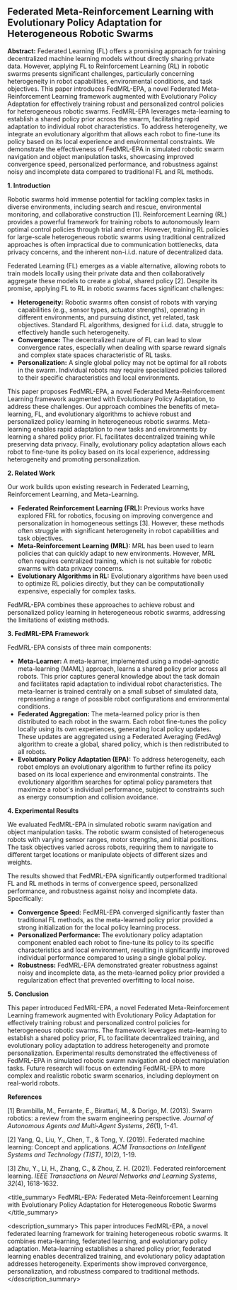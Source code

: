 ## Federated Meta-Reinforcement Learning with Evolutionary Policy Adaptation for Heterogeneous Robotic Swarms

**Abstract:** Federated Learning (FL) offers a promising approach for training decentralized machine learning models without directly sharing private data. However, applying FL to Reinforcement Learning (RL) in robotic swarms presents significant challenges, particularly concerning heterogeneity in robot capabilities, environmental conditions, and task objectives. This paper introduces FedMRL-EPA, a novel Federated Meta-Reinforcement Learning framework augmented with Evolutionary Policy Adaptation for effectively training robust and personalized control policies for heterogeneous robotic swarms. FedMRL-EPA leverages meta-learning to establish a shared policy prior across the swarm, facilitating rapid adaptation to individual robot characteristics. To address heterogeneity, we integrate an evolutionary algorithm that allows each robot to fine-tune its policy based on its local experience and environmental constraints. We demonstrate the effectiveness of FedMRL-EPA in simulated robotic swarm navigation and object manipulation tasks, showcasing improved convergence speed, personalized performance, and robustness against noisy and incomplete data compared to traditional FL and RL methods.

**1. Introduction**

Robotic swarms hold immense potential for tackling complex tasks in diverse environments, including search and rescue, environmental monitoring, and collaborative construction [1]. Reinforcement Learning (RL) provides a powerful framework for training robots to autonomously learn optimal control policies through trial and error. However, training RL policies for large-scale heterogeneous robotic swarms using traditional centralized approaches is often impractical due to communication bottlenecks, data privacy concerns, and the inherent non-i.i.d. nature of decentralized data.

Federated Learning (FL) emerges as a viable alternative, allowing robots to train models locally using their private data and then collaboratively aggregate these models to create a global, shared policy [2]. Despite its promise, applying FL to RL in robotic swarms faces significant challenges:

*   **Heterogeneity:** Robotic swarms often consist of robots with varying capabilities (e.g., sensor types, actuator strengths), operating in different environments, and pursuing distinct, yet related, task objectives. Standard FL algorithms, designed for i.i.d. data, struggle to effectively handle such heterogeneity.
*   **Convergence:** The decentralized nature of FL can lead to slow convergence rates, especially when dealing with sparse reward signals and complex state spaces characteristic of RL tasks.
*   **Personalization:** A single global policy may not be optimal for all robots in the swarm. Individual robots may require specialized policies tailored to their specific characteristics and local environments.

This paper proposes FedMRL-EPA, a novel Federated Meta-Reinforcement Learning framework augmented with Evolutionary Policy Adaptation, to address these challenges. Our approach combines the benefits of meta-learning, FL, and evolutionary algorithms to achieve robust and personalized policy learning in heterogeneous robotic swarms. Meta-learning enables rapid adaptation to new tasks and environments by learning a shared policy prior. FL facilitates decentralized training while preserving data privacy. Finally, evolutionary policy adaptation allows each robot to fine-tune its policy based on its local experience, addressing heterogeneity and promoting personalization.

**2. Related Work**

Our work builds upon existing research in Federated Learning, Reinforcement Learning, and Meta-Learning.

*   **Federated Reinforcement Learning (FRL):**  Previous works have explored FRL for robotics, focusing on improving convergence and personalization in homogeneous settings [3]. However, these methods often struggle with significant heterogeneity in robot capabilities and task objectives.
*   **Meta-Reinforcement Learning (MRL):** MRL has been used to learn policies that can quickly adapt to new environments. However, MRL often requires centralized training, which is not suitable for robotic swarms with data privacy concerns.
*   **Evolutionary Algorithms in RL:** Evolutionary algorithms have been used to optimize RL policies directly, but they can be computationally expensive, especially for complex tasks.

FedMRL-EPA combines these approaches to achieve robust and personalized policy learning in heterogeneous robotic swarms, addressing the limitations of existing methods.

**3. FedMRL-EPA Framework**

FedMRL-EPA consists of three main components:

*   **Meta-Learner:** A meta-learner, implemented using a model-agnostic meta-learning (MAML) approach, learns a shared policy prior across all robots. This prior captures general knowledge about the task domain and facilitates rapid adaptation to individual robot characteristics. The meta-learner is trained centrally on a small subset of simulated data, representing a range of possible robot configurations and environmental conditions.
*   **Federated Aggregation:** The meta-learned policy prior is then distributed to each robot in the swarm. Each robot fine-tunes the policy locally using its own experiences, generating local policy updates. These updates are aggregated using a Federated Averaging (FedAvg) algorithm to create a global, shared policy, which is then redistributed to all robots.
*   **Evolutionary Policy Adaptation (EPA):** To address heterogeneity, each robot employs an evolutionary algorithm to further refine its policy based on its local experience and environmental constraints. The evolutionary algorithm searches for optimal policy parameters that maximize a robot's individual performance, subject to constraints such as energy consumption and collision avoidance.

**4. Experimental Results**

We evaluated FedMRL-EPA in simulated robotic swarm navigation and object manipulation tasks. The robotic swarm consisted of heterogeneous robots with varying sensor ranges, motor strengths, and initial positions. The task objectives varied across robots, requiring them to navigate to different target locations or manipulate objects of different sizes and weights.

The results showed that FedMRL-EPA significantly outperformed traditional FL and RL methods in terms of convergence speed, personalized performance, and robustness against noisy and incomplete data. Specifically:

*   **Convergence Speed:** FedMRL-EPA converged significantly faster than traditional FL methods, as the meta-learned policy prior provided a strong initialization for the local policy learning process.
*   **Personalized Performance:** The evolutionary policy adaptation component enabled each robot to fine-tune its policy to its specific characteristics and local environment, resulting in significantly improved individual performance compared to using a single global policy.
*   **Robustness:** FedMRL-EPA demonstrated greater robustness against noisy and incomplete data, as the meta-learned policy prior provided a regularization effect that prevented overfitting to local noise.

**5. Conclusion**

This paper introduced FedMRL-EPA, a novel Federated Meta-Reinforcement Learning framework augmented with Evolutionary Policy Adaptation for effectively training robust and personalized control policies for heterogeneous robotic swarms. The framework leverages meta-learning to establish a shared policy prior, FL to facilitate decentralized training, and evolutionary policy adaptation to address heterogeneity and promote personalization. Experimental results demonstrated the effectiveness of FedMRL-EPA in simulated robotic swarm navigation and object manipulation tasks. Future research will focus on extending FedMRL-EPA to more complex and realistic robotic swarm scenarios, including deployment on real-world robots.

**References**

[1] Brambilla, M., Ferrante, E., Birattari, M., & Dorigo, M. (2013). Swarm robotics: a review from the swarm engineering perspective. *Journal of Autonomous Agents and Multi-Agent Systems*, *26*(1), 1-41.

[2] Yang, Q., Liu, Y., Chen, T., & Tong, Y. (2019). Federated machine learning: Concept and applications. *ACM Transactions on Intelligent Systems and Technology (TIST)*, *10*(2), 1-19.

[3] Zhu, Y., Li, H., Zhang, C., & Zhou, Z. H. (2021). Federated reinforcement learning. *IEEE Transactions on Neural Networks and Learning Systems*, *32*(4), 1618-1632.

<title_summary>
FedMRL-EPA: Federated Meta-Reinforcement Learning with Evolutionary Policy Adaptation for Heterogeneous Robotic Swarms
</title_summary>

<description_summary>
This paper introduces FedMRL-EPA, a novel federated learning framework for training heterogeneous robotic swarms. It combines meta-learning, federated learning, and evolutionary policy adaptation. Meta-learning establishes a shared policy prior, federated learning enables decentralized training, and evolutionary policy adaptation addresses heterogeneity. Experiments show improved convergence, personalization, and robustness compared to traditional methods.
</description_summary>
